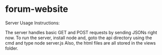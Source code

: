 # forum-website

Server Usage Instructions:

The server handles basic GET and POST requests by sending JSONs right now.
To run the server, install node and, goto the api directory using the cmd and type node server.js
Also, the html files are all stored in the views folder.